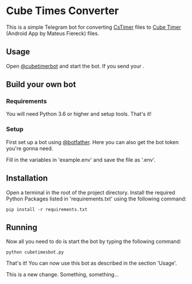 # Cube Times Converter
This is a simple Telegram bot for converting [CsTimer](https://cstimer.net/) files to [Cube Timer](https://play.google.com/store/apps/details?id=br.com.mateusfiereck.cubetimer&hl=en) (Android App by Mateus Fiereck) files.

## Usage
Open [@cubetimerbot](http://t.me/cubetimerbot) and start the bot. If you send your .

## Build your own bot
### Requirements
You will need Python 3.6 or higher and setup tools. That's it!

### Setup
First set up a bot using [@botfather](http://t.me/botfather). Here you can also get the bot token you're gonna need.

Fill in the variables in 'example.env' and save the file as '.env'.

## Installation
Open a terminal in the root of the project directory. 
Install the required Python Packages listed in 'requirements.txt' using the following command:

```
pip install -r requirements.txt
```

## Running
Now all you need to do is start the bot by typing the following command:

```
python cubetimesbot.py
```

That's it! You can now use this bot as described in the section 'Usage'.


This is a new change. Something, something...
